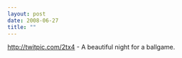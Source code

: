 ```yaml
---
layout: post
date: 2008-06-27
title: ""
---
```

http://twitpic.com/2tx4 - A beautiful night for a ballgame.